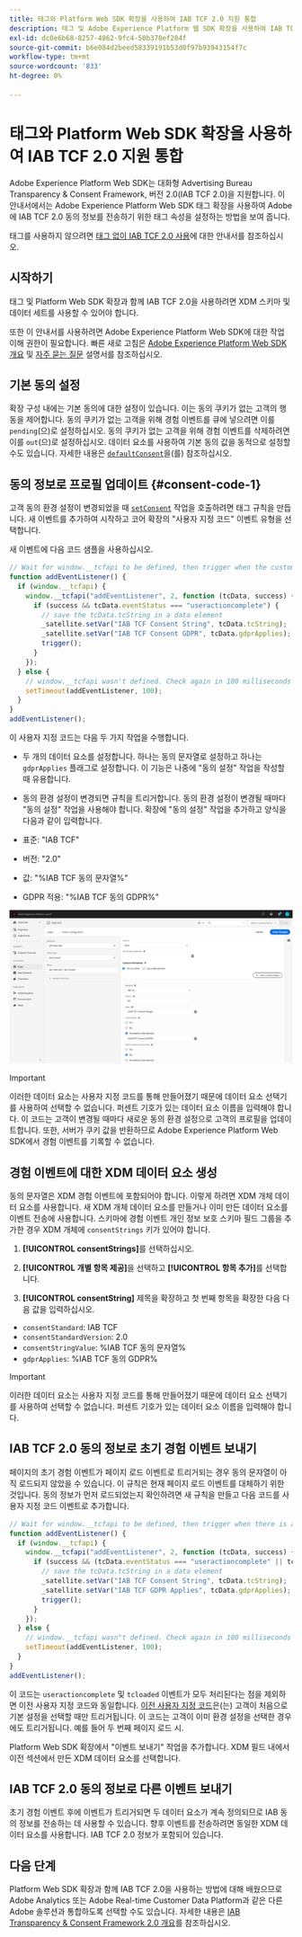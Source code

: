 ```yaml
---
title: 태그와 Platform Web SDK 확장을 사용하여 IAB TCF 2.0 지원 통합
description: 태그 및 Adobe Experience Platform 웹 SDK 확장을 사용하여 IAB TCF 2.0 동의를 설정하는 방법을 알아봅니다.
exl-id: dc0e6b68-8257-4862-9fc4-50b370ef204f
source-git-commit: b6e084d2beed58339191b53d0f97b93943154f7c
workflow-type: tm+mt
source-wordcount: '833'
ht-degree: 0%

---
```


# 태그와 Platform Web SDK 확장을 사용하여 IAB TCF 2.0 지원 통합

Adobe Experience Platform Web SDK는 대화형 Advertising Bureau Transparency &amp; Consent Framework, 버전 2.0(IAB TCF 2.0)을 지원합니다. 이 안내서에서는 Adobe Experience Platform Web SDK 태그 확장을 사용하여 Adobe에 IAB TCF 2.0 동의 정보를 전송하기 위한 태그 속성을 설정하는 방법을 보여 줍니다.

태그를 사용하지 않으려면 [태그 없이 IAB TCF 2.0 사용](./without-tags.md)에 대한 안내서를 참조하십시오.

## 시작하기

태그 및 Platform Web SDK 확장과 함께 IAB TCF 2.0을 사용하려면 XDM 스키마 및 데이터 세트를 사용할 수 있어야 합니다.

또한 이 안내서를 사용하려면 Adobe Experience Platform Web SDK에 대한 작업 이해 권한이 필요합니다. 빠른 새로 고침은 [Adobe Experience Platform Web SDK 개요](../../home.md) 및 [자주 묻는 질문](../../faq.md) 설명서를 참조하십시오.

## 기본 동의 설정

확장 구성 내에는 기본 동의에 대한 설정이 있습니다. 이는 동의 쿠키가 없는 고객의 행동을 제어합니다. 동의 쿠키가 없는 고객을 위해 경험 이벤트를 큐에 넣으려면 이를 `pending`(으)로 설정하십시오. 동의 쿠키가 없는 고객을 위해 경험 이벤트를 삭제하려면 이를 `out`(으)로 설정하십시오. 데이터 요소를 사용하여 기본 동의 값을 동적으로 설정할 수도 있습니다. 자세한 내용은 [`defaultConsent`](/help/web-sdk/commands/configure/defaultconsent.md)을(를) 참조하십시오.

## 동의 정보로 프로필 업데이트 {#consent-code-1}

고객 동의 환경 설정이 변경되었을 때 [`setConsent`](/help/web-sdk/commands/setconsent.md) 작업을 호출하려면 태그 규칙을 만듭니다. 새 이벤트를 추가하여 시작하고 코어 확장의 &quot;사용자 지정 코드&quot; 이벤트 유형을 선택합니다.

새 이벤트에 다음 코드 샘플을 사용하십시오.

```javascript
// Wait for window.__tcfapi to be defined, then trigger when the customer has completed their consent and preferences.
function addEventListener() {
  if (window.__tcfapi) {
    window.__tcfapi("addEventListener", 2, function (tcData, success) {
      if (success && tcData.eventStatus === "useractioncomplete") {
        // save the tcData.tcString in a data element
        _satellite.setVar("IAB TCF Consent String", tcData.tcString);
        _satellite.setVar("IAB TCF Consent GDPR", tcData.gdprApplies);
        trigger();
      }
    });
  } else {
    // window.__tcfapi wasn't defined. Check again in 100 milliseconds
    setTimeout(addEventListener, 100);
  }
}
addEventListener();
```

이 사용자 지정 코드는 다음 두 가지 작업을 수행합니다.

* 두 개의 데이터 요소를 설정합니다. 하나는 동의 문자열로 설정하고 하나는 `gdprApplies` 플래그로 설정합니다. 이 기능은 나중에 &quot;동의 설정&quot; 작업을 작성할 때 유용합니다.

* 동의 환경 설정이 변경되면 규칙을 트리거합니다. 동의 환경 설정이 변경될 때마다 &quot;동의 설정&quot; 작업을 사용해야 합니다. 확장에 &quot;동의 설정&quot; 작업을 추가하고 양식을 다음과 같이 입력합니다.

* 표준: &quot;IAB TCF&quot;
* 버전: &quot;2.0&quot;
* 값: &quot;%IAB TCF 동의 문자열%&quot;
* GDPR 적용: &quot;%IAB TCF 동의 GDPR%&quot;

![IAB 동의 설정 작업](../../assets/consent/iab-tcf/with-launch/iab-action.png)

>[!IMPORTANT]
>
>이러한 데이터 요소는 사용자 지정 코드를 통해 만들어졌기 때문에 데이터 요소 선택기를 사용하여 선택할 수 없습니다. 퍼센트 기호가 있는 데이터 요소 이름을 입력해야 합니다. 이 코드는 고객이 변경될 때마다 새로운 동의 환경 설정으로 고객의 프로필을 업데이트합니다. 또한, 서버가 쿠키 값을 반환하므로 Adobe Experience Platform Web SDK에서 경험 이벤트를 기록할 수 없습니다.

## 경험 이벤트에 대한 XDM 데이터 요소 생성

동의 문자열은 XDM 경험 이벤트에 포함되어야 합니다. 이렇게 하려면 XDM 개체 데이터 요소를 사용합니다. 새 XDM 개체 데이터 요소를 만들거나 이미 만든 데이터 요소를 이벤트 전송에 사용합니다. 스키마에 경험 이벤트 개인 정보 보호 스키마 필드 그룹을 추가한 경우 XDM 개체에 `consentStrings` 키가 있어야 합니다.

1. **[!UICONTROL consentStrings]**&#x200B;를 선택하십시오.

1. **[!UICONTROL 개별 항목 제공]**&#x200B;을 선택하고 **[!UICONTROL 항목 추가]**&#x200B;를 선택합니다.

1. **[!UICONTROL consentString]** 제목을 확장하고 첫 번째 항목을 확장한 다음 다음 값을 입력하십시오.

* `consentStandard`: IAB TCF
* `consentStandardVersion`: 2.0
* `consentStringValue`: %IAB TCF 동의 문자열%
* `gdprApplies`: %IAB TCF 동의 GDPR%

>[!IMPORTANT]
>
>이러한 데이터 요소는 사용자 지정 코드를 통해 만들어졌기 때문에 데이터 요소 선택기를 사용하여 선택할 수 없습니다. 퍼센트 기호가 있는 데이터 요소 이름을 입력해야 합니다.

## IAB TCF 2.0 동의 정보로 초기 경험 이벤트 보내기

페이지의 초기 경험 이벤트가 페이지 로드 이벤트로 트리거되는 경우 동의 문자열이 아직 로드되지 않았을 수 있습니다. 이 규칙은 현재 페이지 로드 이벤트를 대체하기 위한 것입니다. 동의 정보가 먼저 로드되었는지 확인하려면 새 규칙을 만들고 다음 코드를 사용자 지정 코드 이벤트로 추가합니다.

```javascript
// Wait for window.__tcfapi to be defined, then trigger when there is a consent string
function addEventListener() {
  if (window.__tcfapi) {
    window.__tcfapi("addEventListener", 2, function (tcData, success) {
      if (success && (tcData.eventStatus === "useractioncomplete" || tcData.eventStatus === "tcloaded")) {
        // save the tcData.tcString in a data element
        _satellite.setVar("IAB TCF Consent String", tcData.tcString);
        _satellite.setVar("IAB TCF GDPR Applies", tcData.gdprApplies);
        trigger();
      }
    });
  } else {
    // window.__tcfapi wasn"t defined. Check again in 100 milliseconds
    setTimeout(addEventListener, 100);
  }
}
addEventListener();
```

이 코드는 `useractioncomplete` 및 `tcloaded` 이벤트가 모두 처리된다는 점을 제외하면 이전 사용자 지정 코드와 동일합니다. [이전 사용자 지정 코드](#consent-code-1)은(는) 고객이 처음으로 기본 설정을 선택할 때만 트리거됩니다. 이 코드는 고객이 이미 환경 설정을 선택한 경우에도 트리거됩니다. 예를 들어 두 번째 페이지 로드 시.

Platform Web SDK 확장에서 &quot;이벤트 보내기&quot; 작업을 추가합니다. XDM 필드 내에서 이전 섹션에서 만든 XDM 데이터 요소를 선택합니다.

## IAB TCF 2.0 동의 정보로 다른 이벤트 보내기

초기 경험 이벤트 후에 이벤트가 트리거되면 두 데이터 요소가 계속 정의되므로 IAB 동의 정보를 전송하는 데 사용할 수 있습니다. 향후 이벤트를 전송하려면 동일한 XDM 데이터 요소를 사용합니다. IAB TCF 2.0 정보가 포함되어 있습니다.

## 다음 단계

Platform Web SDK 확장과 함께 IAB TCF 2.0을 사용하는 방법에 대해 배웠으므로 Adobe Analytics 또는 Adobe Real-time Customer Data Platform과 같은 다른 Adobe 솔루션과 통합하도록 선택할 수도 있습니다. 자세한 내용은 [IAB Transparency &amp; Consent Framework 2.0 개요](./overview.md)를 참조하십시오.
